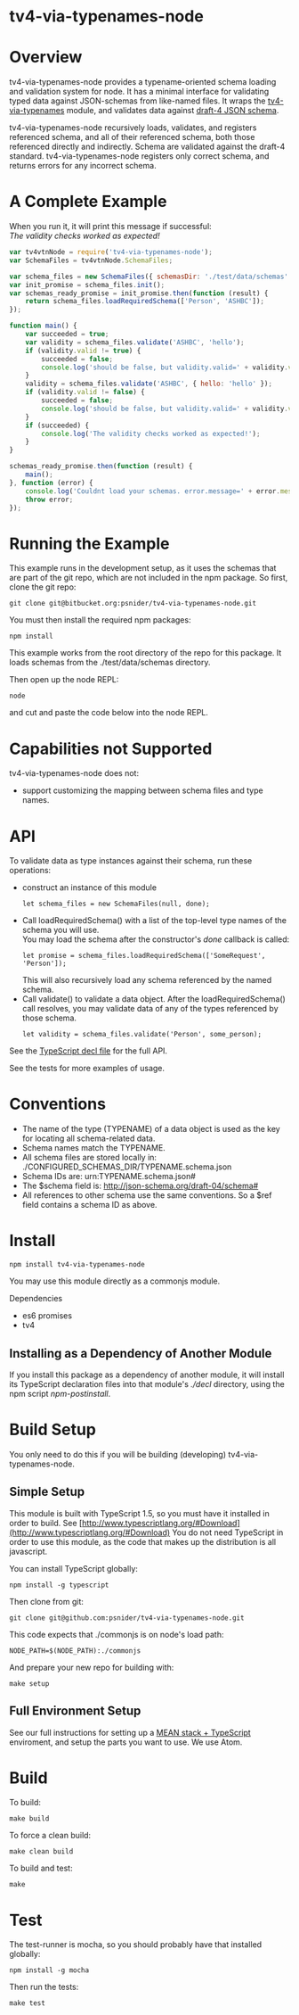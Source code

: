 # tv4-via-typenames-node

# Overview
tv4-via-typenames-node provides a typename-oriented schema loading and validation system for node.
It has a minimal interface for validating typed data against JSON-schemas from like-named files.
It wraps the [tv4-via-typenames](https://www.npmjs.com/package/tv4-via-typenames) module,
and validates data against [draft-4 JSON schema](http://json-schema.org/).  

tv4-via-typenames-node recursively loads, validates, and registers referenced schema,
and all of their referenced schema, both those referenced directly and indirectly. 
Schema are validated against the draft-4 standard.
tv4-via-typenames-node registers only correct schema, and returns errors for any incorrect schema.
 

# A Complete Example
When you run it, it will print this message if successful:  
*The validity checks worked as expected!*

```javascript
var tv4vtnNode = require('tv4-via-typenames-node');
var SchemaFiles = tv4vtnNode.SchemaFiles;

var schema_files = new SchemaFiles({ schemasDir: './test/data/schemas' });
var init_promise = schema_files.init();
var schemas_ready_promise = init_promise.then(function (result) {
    return schema_files.loadRequiredSchema(['Person', 'ASHBC']);
});

function main() {
    var succeeded = true;
    var validity = schema_files.validate('ASHBC', 'hello');
    if (validity.valid != true) {
        succeeded = false;
        console.log('should be false, but validity.valid=' + validity.valid);
    }
    validity = schema_files.validate('ASHBC', { hello: 'hello' });
    if (validity.valid != false) {
        succeeded = false;
        console.log('should be false, but validity.valid=' + validity.valid);
    }
    if (succeeded) {
        console.log('The validity checks worked as expected!');
    }
}

schemas_ready_promise.then(function (result) {
    main();
}, function (error) {
    console.log('Couldnt load your schemas. error.message=' + error.message);
    throw error;
});
```

# Running the Example
This example runs in the development setup, as it uses the schemas that are part of the git repo, which are not included in the npm package. So first, clone the git repo:
```
git clone git@bitbucket.org:psnider/tv4-via-typenames-node.git
```
You must then install the required npm packages:
```
npm install
```
This example works from the root directory of the repo for this package.
It loads schemas from the ./test/data/schemas directory.

Then open up the node REPL:
```
node
```
and cut and paste the code below into the node REPL.


# Capabilities not Supported
tv4-via-typenames-node does not:  
- support customizing the mapping between schema files and type names.


# API
To validate data as type instances against their schema, run these operations:

- construct an instance of this module  
  ```
  let schema_files = new SchemaFiles(null, done);
  ```  
- Call loadRequiredSchema() with a list of the top-level type names of the schema you will use.  
  You may load the schema after the constructor's *done* callback is called:  
  ```
  let promise = schema_files.loadRequiredSchema(['SomeRequest', 'Person']);
  ```
  This will also recursively load any schema referenced by the named schema.  
- Call validate() to validate a data object.
  After the loadRequiredSchema() call resolves, you may validate data of any of the types referenced by those schema.  
  ```
  let validity = schema_files.validate('Person', some_person);
  ```

See the [TypeScript decl file](decl/tv4-via-typenames-node/tv4-via-typenames-node.d.ts) for the full API.

See the tests for more examples of usage.

# Conventions

- The name of the type (TYPENAME) of a data object is used as the key for locating all schema-related data.
- Schema names match the TYPENAME.
- All schema files are stored locally in: ./CONFIGURED_SCHEMAS_DIR/TYPENAME.schema.json
- Schema IDs are: urn:TYPENAME.schema.json#
- The $schema field is: http://json-schema.org/draft-04/schema#
- All references to other schema use the same conventions. So a $ref field contains a schema ID as above.


# Install
```
npm install tv4-via-typenames-node
```
You may use this module directly as a commonjs module.


Dependencies

- es6 promises
- tv4


## Installing as a Dependency of Another Module
If you install this package as a dependency of another module, 
it will install its TypeScript declaration files into that module's *./decl* directory, using the npm script *npm-postinstall*.


# Build Setup
You only need to do this if you will be building (developing) tv4-via-typenames-node.

## Simple Setup

This module is built with TypeScript 1.5, so you must have it installed in order to build. See [http://www.typescriptlang.org/#Download](http://www.typescriptlang.org/#Download)
You do not need TypeScript in order to use this module,
as the code that makes up the distribution is all javascript.

You can install TypeScript globally:
```
npm install -g typescript
```

Then clone from git:
```
git clone git@github.com:psnider/tv4-via-typenames-node.git
```

This code expects that ./commonjs is on node's load path:
```
NODE_PATH=$(NODE_PATH):./commonjs
```

And prepare your new repo for building with:
```
make setup
```
## Full Environment Setup
See our full instructions for setting up a [MEAN stack + TypeScript](https://github.com/psnider/setup-mean-ts) enviroment,
and setup the parts you want to use. We use Atom.

# Build
To build:
```
make build
```

To force a clean build:
```
make clean build
```

To build and test:
```
make
```


# Test

The test-runner is mocha, so you should probably have that installed globally:
```
npm install -g mocha
```

Then run the tests:
```
make test
```
